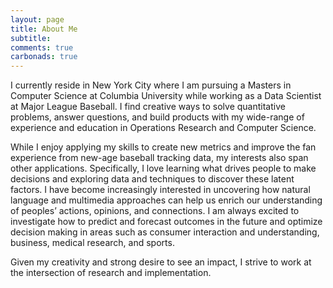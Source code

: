 ```yaml
---
layout: page
title: About Me
subtitle: 
comments: true
carbonads: true
---
```


I currently reside in New York City where I am pursuing a Masters in Computer Science at Columbia University while working as a Data Scientist at Major League Baseball. I find creative ways to solve quantitative problems, answer questions, and build products
with my wide-range of experience and education in Operations Research and Computer Science.

While I enjoy applying my skills to create new metrics and improve the fan experience from new-age baseball tracking data, my interests also span other applications. Specifically, I love learning what drives people to make decisions and exploring data and techniques to discover these latent factors. I have become increasingly interested in uncovering how natural language and multimedia approaches can help us enrich our understanding of peoples’ actions, opinions, and connections. I am always excited to investigate how to predict and forecast outcomes in the future and optimize decision making in areas such as consumer interaction and understanding, business, medical research, and sports.

Given my creativity and strong desire to see an impact, I strive to work at the intersection of research and implementation.
